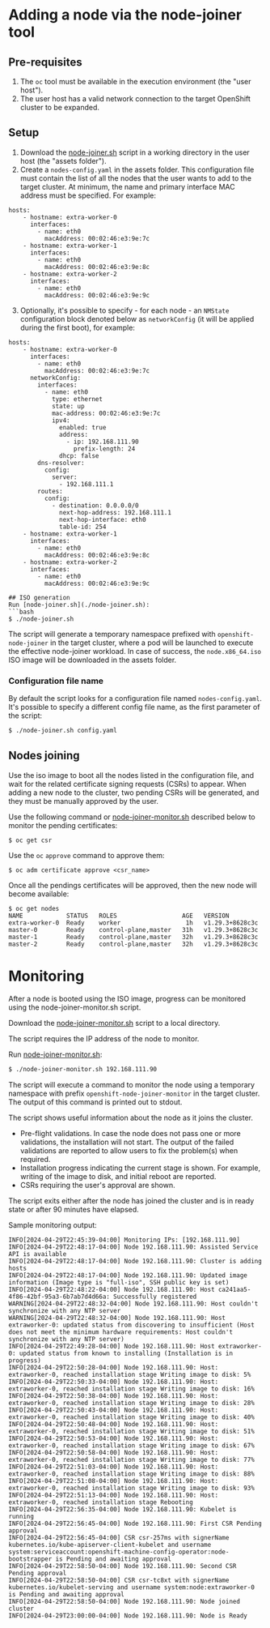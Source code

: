 # Adding a node via the node-joiner tool

## Pre-requisites
1. The `oc` tool must be available in the execution environment (the "user host").
2. The user host has a valid network connection to the target OpenShift cluster to be expanded.

## Setup
1. Download the [node-joiner.sh](./node-joiner.sh) script in a working directory in
   the user host (the "assets folder").
2. Create a `nodes-config.yaml` in the assets folder. This configuration file must contain the 
   list of all the nodes that the user wants to add to the target cluster. At minimum, the name and primary interface MAC address must be specified. For example:
```
hosts:
    - hostname: extra-worker-0
      interfaces:
        - name: eth0
          macAddress: 00:02:46:e3:9e:7c
    - hostname: extra-worker-1
      interfaces:
        - name: eth0
          macAddress: 00:02:46:e3:9e:8c
    - hostname: extra-worker-2
      interfaces:
        - name: eth0
          macAddress: 00:02:46:e3:9e:9c
```
3. Optionally, it's possible to specify - for each node - an `NMState` configuration block denoted below as `networkConfig`
   (it will be applied during the first boot), for example:
```
hosts:
    - hostname: extra-worker-0
      interfaces:
        - name: eth0
          macAddress: 00:02:46:e3:9e:7c
      networkConfig:
        interfaces:
          - name: eth0
            type: ethernet
            state: up
            mac-address: 00:02:46:e3:9e:7c
            ipv4:
              enabled: true
              address:
                - ip: 192.168.111.90
                  prefix-length: 24
              dhcp: false
        dns-resolver:
          config:
            server:
              - 192.168.111.1
        routes:
          config:
            - destination: 0.0.0.0/0 
              next-hop-address: 192.168.111.1
              next-hop-interface: eth0
              table-id: 254
    - hostname: extra-worker-1
      interfaces:
        - name: eth0
          macAddress: 00:02:46:e3:9e:8c
    - hostname: extra-worker-2
      interfaces:
        - name: eth0
          macAddress: 00:02:46:e3:9e:9c

## ISO generation
Run [node-joiner.sh](./node-joiner.sh):
```bash
$ ./node-joiner.sh
```
The script will generate a temporary namespace prefixed with `openshift-node-joiner` in the target cluster,
where a pod will be launched to execute the effective node-joiner workload.
In case of success, the `node.x86_64.iso` ISO image will be downloaded in the assets folder.

### Configuration file name
By default the script looks for a configuration file named `nodes-config.yaml`. It's possible to specify a 
different config file name, as the first parameter of the script:

```bash
$ ./node-joiner.sh config.yaml
```

## Nodes joining
Use the iso image to boot all the nodes listed in the configuration file, and wait for the related
certificate signing requests (CSRs) to appear. When adding a new node to the cluster, two pending CSRs will
be generated, and they must be manually approved by the user.

Use the following command or [node-joiner-monitor.sh](./node-joiner-monitor.sh) described below to monitor the pending certificates:
```
$ oc get csr
```
Use the `oc` `approve` command to approve them:
```
$ oc adm certificate approve <csr_name>
```
Once all the pendings certificates will be approved, then the new node will become available:
```
$ oc get nodes
NAME            STATUS   ROLES                  AGE   VERSION
extra-worker-0  Ready    worker                  1h   v1.29.3+8628c3c                                        
master-0        Ready    control-plane,master   31h   v1.29.3+8628c3c
master-1        Ready    control-plane,master   32h   v1.29.3+8628c3c
master-2        Ready    control-plane,master   32h   v1.29.3+8628c3c
```

# Monitoring
After a node is booted using the ISO image, progress can be monitored using the node-joiner-monitor.sh script. 

Download the [node-joiner-monitor.sh](./node-joiner-monitor.sh) script to a local directory.

The script requires the IP address of the node to monitor.

Run [node-joiner-monitor.sh](./node-joiner-monitor.sh):
```bash
$ ./node-joiner-monitor.sh 192.168.111.90
```

The script will execute a command to monitor the node using a temporary namespace with
prefix `openshift-node-joiner-monitor` in the target cluster. The output of this command
is printed out to stdout.

The script shows useful information about the node as it joins the cluster.  
* Pre-flight validations. In case the node does not pass one or more validations, the installation will not start. The output of the failed validations are reported to allow users to fix the problem(s) when required.
* Installation progress indicating the current stage is shown. For example, writing of the image to disk, and initial reboot are reported.
* CSRs requiring the user's approval are shown.

The script exits either after the node has joined the cluster and is in ready state or after 90 minutes have elapsed.

Sample monitoring output:
```
INFO[2024-04-29T22:45:39-04:00] Monitoring IPs: [192.168.111.90]             
INFO[2024-04-29T22:48:17-04:00] Node 192.168.111.90: Assisted Service API is available 
INFO[2024-04-29T22:48:17-04:00] Node 192.168.111.90: Cluster is adding hosts 
INFO[2024-04-29T22:48:17-04:00] Node 192.168.111.90: Updated image information (Image type is "full-iso", SSH public key is set) 
INFO[2024-04-29T22:48:22-04:00] Node 192.168.111.90: Host ca241aa5-4f86-42bf-95a3-6b7ab7d4d66a: Successfully registered 
WARNING[2024-04-29T22:48:32-04:00] Node 192.168.111.90: Host couldn't synchronize with any NTP server 
WARNING[2024-04-29T22:48:32-04:00] Node 192.168.111.90: Host extraworker-0: updated status from discovering to insufficient (Host does not meet the minimum hardware requirements: Host couldn't synchronize with any NTP server) 
INFO[2024-04-29T22:49:28-04:00] Node 192.168.111.90: Host extraworker-0: updated status from known to installing (Installation is in progress) 
INFO[2024-04-29T22:50:28-04:00] Node 192.168.111.90: Host: extraworker-0, reached installation stage Writing image to disk: 5% 
INFO[2024-04-29T22:50:33-04:00] Node 192.168.111.90: Host: extraworker-0, reached installation stage Writing image to disk: 16% 
INFO[2024-04-29T22:50:38-04:00] Node 192.168.111.90: Host: extraworker-0, reached installation stage Writing image to disk: 28% 
INFO[2024-04-29T22:50:43-04:00] Node 192.168.111.90: Host: extraworker-0, reached installation stage Writing image to disk: 40% 
INFO[2024-04-29T22:50:48-04:00] Node 192.168.111.90: Host: extraworker-0, reached installation stage Writing image to disk: 51% 
INFO[2024-04-29T22:50:53-04:00] Node 192.168.111.90: Host: extraworker-0, reached installation stage Writing image to disk: 67% 
INFO[2024-04-29T22:50:58-04:00] Node 192.168.111.90: Host: extraworker-0, reached installation stage Writing image to disk: 77% 
INFO[2024-04-29T22:51:03-04:00] Node 192.168.111.90: Host: extraworker-0, reached installation stage Writing image to disk: 88% 
INFO[2024-04-29T22:51:08-04:00] Node 192.168.111.90: Host: extraworker-0, reached installation stage Writing image to disk: 93% 
INFO[2024-04-29T22:51:13-04:00] Node 192.168.111.90: Host: extraworker-0, reached installation stage Rebooting 
INFO[2024-04-29T22:56:35-04:00] Node 192.168.111.90: Kubelet is running      
INFO[2024-04-29T22:56:45-04:00] Node 192.168.111.90: First CSR Pending approval 
INFO[2024-04-29T22:56:45-04:00] CSR csr-257ms with signerName kubernetes.io/kube-apiserver-client-kubelet and username system:serviceaccount:openshift-machine-config-operator:node-bootstrapper is Pending and awaiting approval 
INFO[2024-04-29T22:58:50-04:00] Node 192.168.111.90: Second CSR Pending approval 
INFO[2024-04-29T22:58:50-04:00] CSR csr-tc8xt with signerName kubernetes.io/kubelet-serving and username system:node:extraworker-0 is Pending and awaiting approval 
INFO[2024-04-29T22:58:50-04:00] Node 192.168.111.90: Node joined cluster     
INFO[2024-04-29T23:00:00-04:00] Node 192.168.111.90: Node is Ready           
```

